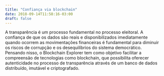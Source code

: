 ```yaml
---
title: "Confiança via blockchain"
date: 2018-09-14T11:58:16-03:00
draft: false
---
```


A transparência é um processo fundamental no processo eleitoral. A confiança de que os dados são reais e disponibilizados imediatamente quando ocorrem as movimentações financeiras é fundamental para diminuir os riscos de corrupção e os desequilíbrios do sistema democrático. Pensando nisso, o Blockchain Explorer tem como objetivo facilitar a compreensão de tecnologias como blockchain, que possibilita oferecer autenticidade no processo de transparência através de um banco de dados distribuído, imutável e criptografado.

